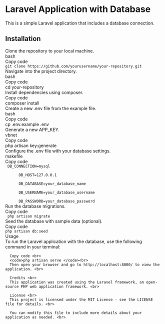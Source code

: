 <h1> Laravel Application with Database</h1>
<p>
      This is a simple Laravel application that includes a database connection.
</p>
<h2>Installation</h2>
         
<p>
      Clone the repository to your local machine. <br>
      bash <br>
      Copy code <br>
      <code>git clone https://github.com/yourusername/your-repository.git </code> <br>
      Navigate into the project directory. <br>
      bash  <br>
      Copy code <br>
      cd your-repository <br>
      Install dependencies using composer. <br>
      Copy code <br>
      composer install <br>
      Create a new .env file from the example file. <br>
      bash <br>
      Copy code <br>
      cp .env.example .env <br>
      Generate a new APP_KEY. <br>
      vbnet <br>
      Copy code <br>
      php artisan key:generate <br>
      Configure the .env file with your database settings. <br>
      makefile <br>
      Copy code <br>
      <code> DB_CONNECTION=mysql <br>
      DB_HOST=127.0.0.1   <br>
      DB_DATABASE=your_database_name <br>
      DB_USERNAME=your_database_username <br>
      DB_PASSWORD=your_database_password </code> <br> 
      Run the database migrations. <br>
      Copy code <br>
      <code> php artisan migrate</code> <br>
      Seed the database with sample data (optional). <br>
      Copy code <br>
      <code>php artisan db:seed </code> <br> 
      Usage <br>
      To run the Laravel application with the database, use the following command in your terminal: <br>
      
      Copy code <br>
      <code>php artisan serve </code><br> 
      Then open your browser and go to http://localhost:8000/ to view the application. <br>
      
      Credits <br>
      This application was created using the Laravel framework, an open-source PHP web application framework. <br>
      
      License <br>
      This project is licensed under the MIT License - see the LICENSE file for details. <br>
      
      You can modify this file to include more details about your application as needed. <br>
      
 </p>
